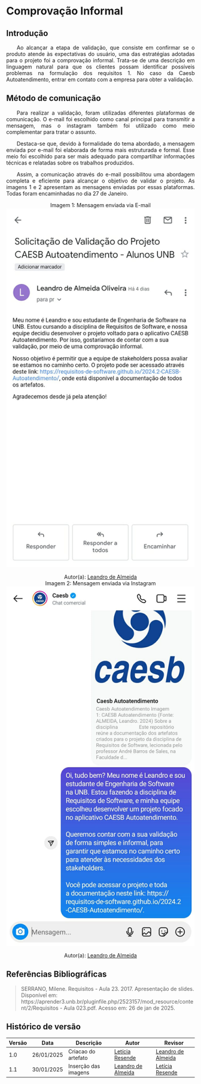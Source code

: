 # Comprovação Informal

## Introdução

<p align="justify">&emsp;&emsp;Ao alcançar a etapa de validação, que consiste em confirmar se o produto atende às expectativas do usuário, uma das estratégias adotadas para o projeto foi a comprovação informal. Trata-se de uma descrição em linguagem natural para que os clientes possam identificar possíveis problemas na formulação dos requisitos 1. No caso da Caesb Autoatendimento, entrar em contato com a empresa para obter a validação.</p>

## Método de comunicação

<p align="justify">&emsp;&emsp;Para realizar a validação, foram utilizadas diferentes plataformas de comunicação. O e-mail foi escolhido como canal principal para transmitir a mensagem, mas o instagram também foi utilizado como meio complementar para tratar o assunto.</p>

<p align="justify">&emsp;&emsp;Destaca-se que, devido à formalidade do tema abordado, a mensagem enviada por e-mail foi elaborada de forma mais estruturada e formal. Esse meio foi escolhido para ser mais adequado para compartilhar informações técnicas e relatadas sobre os trabalhos produzidos.</p>

<p align="justify">&emsp;&emsp;Assim, a comunicação através do e-mail possibilitou uma abordagem completa e eficiente para alcançar o objetivo de validar o projeto. As imagens 1 e 2 apresentam as mensagens enviadas por essas plataformas. Todas foram encaminhadas no dia 27 de Janeiro.</p>

<center> Imagem 1: Mensagem enviada via E-mail

<img src ="https://github.com/leomitx10/leomitx10/blob/main/insta.jpeg?raw=true">

</p>Autor(a): <a href="https://github.com/leomitx10" target = "_blank">Leandro de Almeida</a>

</center>

<center> Imagem 2: Mensagem enviada via Instagram

<img src = "https://github.com/leomitx10/leomitx10/blob/main/email.jpeg?raw=true">

</p>Autor(a): <a href="https://github.com/leomitx10" target = "_blank">Leandro de Almeida</a>

</center>

## Referências Bibliográficas

><p >SERRANO, Milene. Requisitos - Aula 23. 2017. Apresentação de slides. Disponível em: https://aprender3.unb.br/pluginfile.php/2523157/mod_resource/content/2/Requisitos - Aula 023.pdf. Acesso em: 26 de jan de 2025.</p>


## Histórico de versão

<center>

| Versão | Data       | Descrição                | Autor                                       | Revisor                                      |
| ------ | ---------- | ------------------------ | ------------------------------------------------ | ------------------------------------------------ |
|  1.0   |26/01/2025 | Criacao do artefato | [Letícia Resende](https://github.com/LeticiaResende23)  | [Leandro de Almeida](https://github.com/leomitx10)|
|  1.1   |30/01/2025 | Inserção das imagens | [Leandro de Almeida](https://github.com/leomitx10) | [Letícia Resende](https://github.com/LeticiaResende23)  | 

</center>